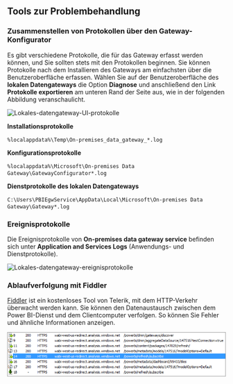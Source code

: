 ## <a name="tools-for-troubleshooting"></a>Tools zur Problembehandlung
<a name="logs" />

### <a name="collecting-logs-from-the-gateway-configurator"></a>Zusammenstellen von Protokollen über den Gateway-Konfigurator
Es gibt verschiedene Protokolle, die für das Gateway erfasst werden können, und Sie sollten stets mit den Protokollen beginnen. Sie können Protokolle nach dem Installieren des Gateways am einfachsten über die Benutzeroberfläche erfassen. Wählen Sie auf der Benutzeroberfläche des **lokalen Datengateways** die Option **Diagnose** und anschließend den Link **Protokolle exportieren** am unteren Rand der Seite aus, wie in der folgenden Abbildung veranschaulicht.

![Lokales-datengateway-UI-protokolle](./media/gateway-onprem-tshoot-tools-include/gateway-onprem-UI-logs.png)

**Installationsprotokolle**

    %localappdata%\Temp\On-premises_data_gateway_*.log

**Konfigurationsprotokolle**

    %localappdata%\Microsoft\On-premises Data Gateway\GatewayConfigurator*.log

**Dienstprotokolle des lokalen Datengateways**

    C:\Users\PBIEgwService\AppData\Local\Microsoft\On-premises Data Gateway\Gateway*.log

### <a name="event-logs"></a>Ereignisprotokolle
Die Ereignisprotokolle von **On-premises data gateway service** befinden sich unter **Application and Services Logs** (Anwendungs- und Dienstprotokolle).

![Lokales-datengateway-ereignisprotokolle](./media/gateway-onprem-tshoot-tools-include/on-prem-data-gateway-event-logs.png)

<a name="fiddler" />

### <a name="fiddler-trace"></a>Ablaufverfolgung mit Fiddler
[Fiddler](http://www.telerik.com/fiddler) ist ein kostenloses Tool von Telerik, mit dem HTTP-Verkehr überwacht werden kann.  Sie können den Datenaustausch zwischen dem Power BI-Dienst und dem Clientcomputer verfolgen. So können Sie Fehler und ähnliche Informationen anzeigen.

![](media/gateway-onprem-tshoot-tools-include/fiddler.png)

